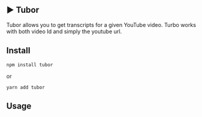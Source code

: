 ## ▶️ Tubor

Tubor allows you to get transcripts for a given YouTube video. Turbo works with both video Id and simply the youtube url.

## Install
```
npm install tubor
```
or 
```
yarn add tubor
```

## Usage

